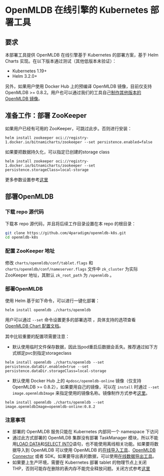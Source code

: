 # OpenMLDB 在线引擎的 Kubernetes 部署工具
## 要求
本部署工具提供 OpenMLDB 在线引擎基于 Kubernetes 的部署方案，基于 Helm Charts 实现。在以下版本通过测试（其他低版本未验证）：
- Kubernetes 1.19+
- Helm 3.2.0+

另外，如果用户使用 Docker Hub 上的预编译 OpenMLDB 镜像，目前仅支持 OpenMLDB >= 0.8.2。用户也可以通过我们的工具自己[制作其他版本的 OpenMLDB 镜像](./docker/README.md)。

## 准备工作：部署 ZooKeeper
如果用户已经有可用的 ZooKeeper，可跳过此步。否则进行安装：
```
helm install zookeeper oci://registry-1.docker.io/bitnamicharts/zookeeper --set persistence.enabled=false
```
如果要把数据持久化，可以指定已创建的storage class
```
helm install zookeeper oci://registry-1.docker.io/bitnamicharts/zookeeper --set persistence.storageClass=local-storage
```
更多参数设置参考[这里](https://github.com/bitnami/charts/tree/main/bitnami/zookeeper)

## 部署OpenMLDB

### 下载 repo 源代码

下载本 repo 源代码，并且将后续工作目录设置在本 repo 的根目录：

```bash
git clone https://github.com/4paradigm/openmldb-k8s.git
cd openmldb-k8s
```

### 配置 ZooKeeper 地址

修改 `charts/openmldb/conf/tablet.flags` 和 `charts/openmldb/conf/nameserver.flags` 文件中 `zk_cluster` 为实际 ZooKeeper 地址，其默认 `zk_root_path` 为 `/openmldb` 。

### 部署OpenMLDB
使用 Helm 基于如下命令，可以进行一键化部署：
```
helm install openmldb ./charts/openmldb
```
用户可以通过 `--set` 命令设置更多的部署选项 ，具体支持的选项查看 [OpenMLDB Chart 配置文档](charts/openmldb/README.md)。

其中比较重要的配置项需要注意：

- 默认使用临时文件保存数据，因此当pod重启后数据会丢失。推荐通过如下方式绑定pvc到指定storageclass

```
helm install openmldb ./charts/openmldb --set persistence.dataDir.enabled=true --set  persistence.dataDir.storageClass=local-storage
```

- 默认使用 Docker Hub 上的 `4pdosc/openmldb-online` 镜像（仅支持 OpenMLDB >= 0.8.2），如果要用自己的镜像，可以在 `install` 时通过 `--set image.openmldbImage` 来指定使用的镜像名称。镜像制作方式参考[这里](./docker/README.md)。

```
helm install openmldb ./charts/openmldb --set image.openmldbImage=openmldb-online:0.8.2
```
### 注意事项

- 部署的 OpenMLDB 服务只能在 Kubernetes 内部同一个 namespace 下访问
- 通过此方式部署的 OpenMLDB 集群没有部署 TaskManager 模块，所以不能用[LOAD DATA](https://openmldb.ai/docs/zh/main/openmldb_sql/dml/LOAD_DATA_STATEMENT.html)和[SELECT INTO](https://openmldb.ai/docs/zh/main/openmldb_sql/dql/SELECT_INTO_STATEMENT.html)语句，也不能使用离线相关功能。如果要将数据导入到 OpenMLDB 可以使用 OpenMLDB 的[在线导入工具](https://openmldb.ai/docs/zh/main/tutorial/data_import.html)、[OpenMLDB Connector](https://openmldb.ai/docs/zh/main/integration/online_datasources/index.html) 或者 SDK。如果要导出表的数据，可以使用[在线数据导出工具](https://openmldb.ai/docs/zh/main/tutorial/data_export.html)。
- 如果要上生产环境，需要在 Kubernetes 部署 tablet 的物理节点上关闭 THP，否则可能存在删除的表内存不能完全释放问题。关闭方式参考[这里](https://openmldb.ai/docs/zh/main/deploy/install_deploy.html#thp-transparent-huge-pages)
